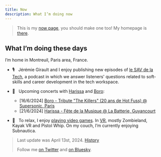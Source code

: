 ```yaml
---
title: Now
description: What I’m doing now
---
```


> This is my [now page](http://nownownow.com/about), you should make one too! My homepage is [there](/).

## What I’m doing these days

I’m home in Montreuil, Paris area, France.

- 🎙️  &nbsp; Jérémie Girault and I enjoy publishing new episodes of [le SAV de la Tech](https://www.lesav.tech/), a podcast in which we answer listeners' questions related to soft-skills and career development in the tech workspace.

- 🎸  &nbsp; Upcoming concerts with [Harissa](https://harissaofficial.com) and [Boro](https://www.instagram.com/borotheband):

    - [16/6/2024] [Boro - Tribute "The Killers" (20 ans de Hot Fuss) @ Supersonic, Paris](https://supersonic-club.fr/event/sunday-tribute-the-killers-20-ans-de-hot-fuss-supersonic/)
    - [21/6/2024] [Harissa - Fête de la Musique @ La Batterie, Guyancourt](https://www.facebook.com/events/411549651256278/)

- 👾  &nbsp; To relax, I enjoy [playing video games](https://ggapp.io/omikron). In [VR](/vr), mostly Zombieland, Kayak VR and Pistol Whip. On my couch, I’m currently enjoying Subnautica.

> Last update was April 13st, 2024. [History](https://github.com/adrienjoly/adrienjoly.github.com/commits/master/now)
>
> Follow me [on Twitter](https://twitter.com/adrienjoly) and [on Bluesky](https://bsky.app/profile/adrienjoly.com).
